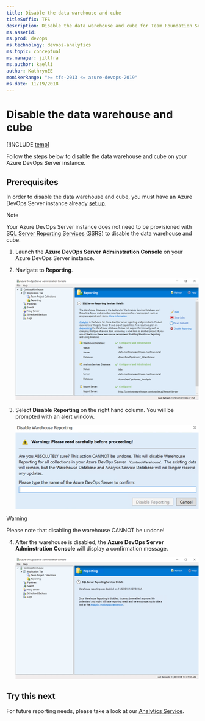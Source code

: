 ```yaml
---
title: Disable the data warehouse and cube
titleSuffix: TFS
description: Disable the data warehouse and cube for Team Foundation Server 
ms.assetid:   
ms.prod: devops
ms.technology: devops-analytics
ms.topic: conceptual
ms.manager: jillfra
ms.author: kaelli
author: KathrynEE
monikerRange: ">= tfs-2013 <= azure-devops-2019" 
ms.date: 11/19/2018
---
```


# Disable the data warehouse and cube

[!INCLUDE [temp](../_shared/tfs-report-platform-version.md)]

Follow the steps below to disable the data warehouse and cube on your Azure DevOps Server instance.

<a id="prerequisites">  </a>
## Prerequisites 

In order to disable the data warehouse and cube, you must have an Azure DevOps Server instance already [set up](/azure/devops/server/install/get-started).

> [!NOTE]  
> Your Azure DevOps Server instance does not need to be provisioned with [SQL Server Reporting Services (SSRS)](https://docs.microsoft.com/azure/devops/report/sql-reports/?view=tfs-2018) to disable the data warehouse and cube.

1. Launch the **Azure DevOps Server Adminstration Console** on your Azure DevOps Server instance.
2. Navigate to **Reporting**.

    ![Server Admin Console](./_img/Server-Console.png)

3. Select **Disable Reporting** on the right hand column. You will be prompted with an alert window.

    ![Alert Window](./_img/Disable-Dialog.png)

> [!WARNING]  
> Please note that disabling the warehouse CANNOT be undone!

4. After the warehouse is disabled, the **Azure DevOps Server Adminstration Console** will display a confirmation message.

    ![Confirmation Message](./_img/Warehouse-Disabled.png)

## Try this next

For future reporting needs, please take a look at our [Analytics Service](../analytics/what-is-analytics.md).


 